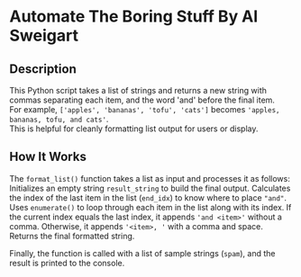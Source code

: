 # Automate The Boring Stuff By Al Sweigart

## Description  
This Python script takes a list of strings and returns a new string with commas separating each item, and the word 'and' before the final item.  
For example, `['apples', 'bananas', 'tofu', 'cats']` becomes `'apples, bananas, tofu, and cats'`.  
This is helpful for cleanly formatting list output for users or display.

## How It Works  
The `format_list()` function takes a list as input and processes it as follows:
Initializes an empty string `result_string` to build the final output.
Calculates the index of the last item in the list (`end_idx`) to know where to place `"and"`.
Uses `enumerate()` to loop through each item in the list along with its index.
If the current index equals the last index, it appends `'and <item>'` without a comma.
Otherwise, it appends `'<item>, '` with a comma and space.
Returns the final formatted string.

Finally, the function is called with a list of sample strings (`spam`), and the result is printed to the console.

